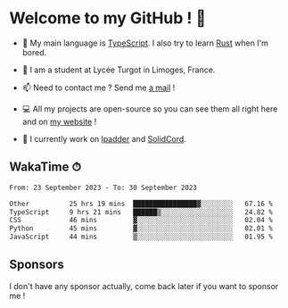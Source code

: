 # Welcome to my GitHub ! 🌃

- 🔭 My main language is [TypeScript](https://www.typescriptlang.org/). I also try to learn [Rust](https://www.rust-lang.org/) when I'm bored. 

- 🌱 I am a student at Lycée Turgot in Limoges, France.

- 📫 Need to contact me ? Send me <a href="mailto:mikkel@milescode.dev">a mail</a> !

- 💻 All my projects are open-source so you can see them all right here and on <a href="https://www.vexcited.ml">my website</a> !

- 👀 I currently work on [lpadder](https://github.com/Vexcited/lpadder) and [SolidCord](https://github.com/Vexcited/SolidCord).

## WakaTime ⏱

<!--START_SECTION:waka-->

```txt
From: 23 September 2023 - To: 30 September 2023

Other          25 hrs 19 mins  ████████████████▓░░░░░░░░   67.16 %
TypeScript     9 hrs 21 mins   ██████▒░░░░░░░░░░░░░░░░░░   24.82 %
CSS            46 mins         ▓░░░░░░░░░░░░░░░░░░░░░░░░   02.04 %
Python         45 mins         ▓░░░░░░░░░░░░░░░░░░░░░░░░   02.01 %
JavaScript     44 mins         ▒░░░░░░░░░░░░░░░░░░░░░░░░   01.95 %
```

<!--END_SECTION:waka-->

## Sponsors

I don't have any sponsor actually, come back later if you want to sponsor me !
